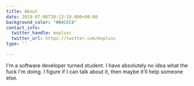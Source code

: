 ```yaml
---
title: About
date: 2019-07-06T20:13:19.000+00:00
background_color: "#B4CEC8"
contact_info:
  twitter_handle: mxplusc
  twitter_url: https://twitter.com/mxplusc
type: ''

---
```

I'm a software developer turned student. I have absolutely no idea what the fuck I'm doing. I figure if I can talk about it, then maybe it'll help someone else.